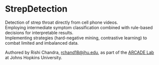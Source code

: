 # StrepDetection

Detection of strep throat directly from cell phone videos.  
Employing intermediate symptom classification combined with rule-based decisions for interpretable results.  
Implementing strategies (hard-negative mining, contrastive learning) to combat limited and imbalanced data.  

Authored by Rishi Chandra, rchand18@jhu.edu, as part of the [ARCADE Lab](https://arcade.cs.jhu.edu/) at Johns Hopkins University. 
